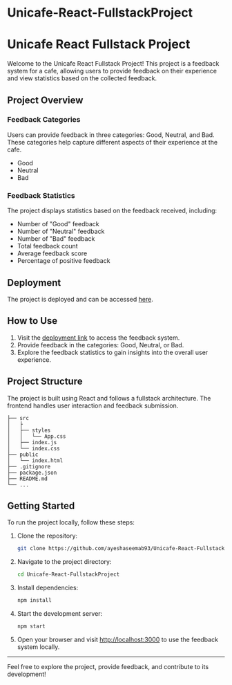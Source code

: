 # Unicafe-React-FullstackProject


# Unicafe React Fullstack Project

Welcome to the Unicafe React Fullstack Project! This project is a feedback system for a cafe, allowing users to provide feedback on their experience and view statistics based on the collected feedback.

## Project Overview

### Feedback Categories

Users can provide feedback in three categories: Good, Neutral, and Bad. These categories help capture different aspects of their experience at the cafe.

- Good
- Neutral
- Bad

### Feedback Statistics

The project displays statistics based on the feedback received, including:

- Number of "Good" feedback
- Number of "Neutral" feedback
- Number of "Bad" feedback
- Total feedback count
- Average feedback score
- Percentage of positive feedback

## Deployment

The project is deployed and can be accessed [here](https://ayeshaseemab93.github.io/Unicafe-React-FullstackProject/).

## How to Use

1. Visit the [deployment link](https://ayeshaseemab93.github.io/Unicafe-React-FullstackProject/) to access the feedback system.
2. Provide feedback in the categories: Good, Neutral, or Bad.
3. Explore the feedback statistics to gain insights into the overall user experience.

## Project Structure

The project is built using React and follows a fullstack architecture. The frontend handles user interaction and feedback submission.

```plaintext
├── src
│   ├
│   ├── styles
│   │   └── App.css
│   ├── index.js
│   └── index.css
├── public
│   └── index.html
├── .gitignore
├── package.json
├── README.md
└── ...
```

## Getting Started

To run the project locally, follow these steps:

1. Clone the repository:

   ```bash
   git clone https://github.com/ayeshaseemab93/Unicafe-React-FullstackProject.git
   ```

2. Navigate to the project directory:

   ```bash
   cd Unicafe-React-FullstackProject
   ```

3. Install dependencies:

   ```bash
   npm install
   ```

4. Start the development server:

   ```bash
   npm start
   ```

5. Open your browser and visit [http://localhost:3000](http://localhost:5173) to use the feedback system locally.

---

Feel free to explore the project, provide feedback, and contribute to its development!
